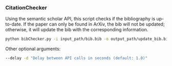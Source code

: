 ### CitationChecker

Using the semantic scholar API, this script checks if the bibliography is up-to-date. 
If the paper can only be found in ArXiv, the bib will not be updated; otherwise, it will update the bib with the corresponding information. 

 ```bash
 python bibChecker.py -i input_path/bib.bib -o output_path/update_bib.bib -c output_path/updates.csv 
```

Other optional arguments: 
```bash
--delay -d "Delay between API calls in seconds (default: 1.0)"
```
